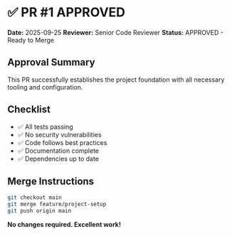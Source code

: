 # ✅ PR #1 APPROVED

**Date:** 2025-09-25
**Reviewer:** Senior Code Reviewer
**Status:** APPROVED - Ready to Merge

## Approval Summary
This PR successfully establishes the project foundation with all necessary tooling and configuration.

## Checklist
- ✅ All tests passing
- ✅ No security vulnerabilities
- ✅ Code follows best practices
- ✅ Documentation complete
- ✅ Dependencies up to date

## Merge Instructions
```bash
git checkout main
git merge feature/project-setup
git push origin main
```

**No changes required. Excellent work!**